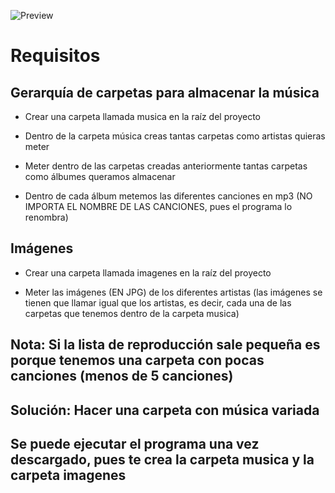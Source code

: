![Preview](previews/1.png)

# Requisitos

## Gerarquía de carpetas para almacenar la música

- Crear una carpeta llamada musica en la raíz del proyecto

- Dentro de la carpeta música creas tantas carpetas como artistas quieras meter

- Meter dentro de las carpetas creadas anteriormente tantas carpetas como álbumes queramos almacenar

- Dentro de cada álbum metemos las diferentes canciones en mp3 (NO IMPORTA EL NOMBRE DE LAS CANCIONES, pues el programa lo renombra)

## Imágenes

- Crear una carpeta llamada imagenes en la raíz del proyecto

- Meter las imágenes (EN JPG) de los diferentes artistas (las imágenes se tienen que llamar igual que los artistas, es decir, cada una de las carpetas que tenemos dentro de la carpeta musica)

## Nota: Si la lista de reproducción sale pequeña es porque tenemos una carpeta con pocas canciones (menos de 5 canciones)

## Solución: Hacer una carpeta con música variada

## Se puede ejecutar el programa una vez descargado, pues te crea la carpeta musica y la carpeta imagenes
